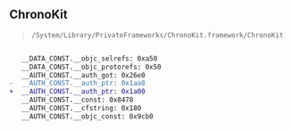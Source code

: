 ## ChronoKit

> `/System/Library/PrivateFrameworks/ChronoKit.framework/ChronoKit`

```diff

   __DATA_CONST.__objc_selrefs: 0xa50
   __DATA_CONST.__objc_protorefs: 0x50
   __AUTH_CONST.__auth_got: 0x26e0
-  __AUTH_CONST.__auth_ptr: 0x1aa8
+  __AUTH_CONST.__auth_ptr: 0x1a00
   __AUTH_CONST.__const: 0x8478
   __AUTH_CONST.__cfstring: 0x180
   __AUTH_CONST.__objc_const: 0x9cb0

```
